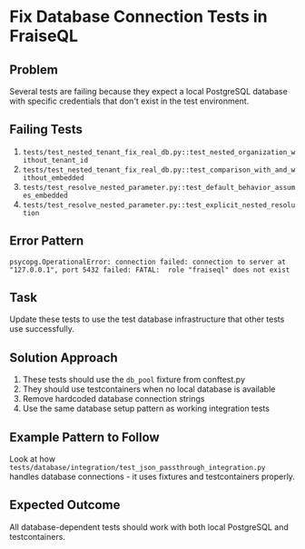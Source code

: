 # Fix Database Connection Tests in FraiseQL

## Problem
Several tests are failing because they expect a local PostgreSQL database with specific credentials that don't exist in the test environment.

## Failing Tests
1. `tests/test_nested_tenant_fix_real_db.py::test_nested_organization_without_tenant_id`
2. `tests/test_nested_tenant_fix_real_db.py::test_comparison_with_and_without_embedded`
3. `tests/test_resolve_nested_parameter.py::test_default_behavior_assumes_embedded`
4. `tests/test_resolve_nested_parameter.py::test_explicit_nested_resolution`

## Error Pattern
```
psycopg.OperationalError: connection failed: connection to server at "127.0.0.1", port 5432 failed: FATAL:  role "fraiseql" does not exist
```

## Task
Update these tests to use the test database infrastructure that other tests use successfully.

## Solution Approach
1. These tests should use the `db_pool` fixture from conftest.py
2. They should use testcontainers when no local database is available
3. Remove hardcoded database connection strings
4. Use the same database setup pattern as working integration tests

## Example Pattern to Follow
Look at how `tests/database/integration/test_json_passthrough_integration.py` handles database connections - it uses fixtures and testcontainers properly.

## Expected Outcome
All database-dependent tests should work with both local PostgreSQL and testcontainers.
